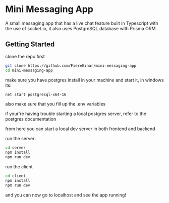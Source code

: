 # Mini Messaging App

A small messaging app that has a live chat feature built in Typescript with the use of socket.io, it also uses PostgreSQL database with Prisma ORM.

## Getting Started

clone the repo first

```bash
git clone https://github.com/FiereEinar/mini-messaging-app
cd mini-messaging-app
```

make sure you have postgres install in your machine and start it, in windows its:

```bash
net start postgresql-x64-16
```

also make sure that you fill up the .env variables

if your're having trouble starting a local postgres server, refer to the postgres documentation

from here you can start a local dev server in both frontend and backend

run the server:

```bash
cd server
npm install
npm run dev
```

run the client

```bash
cd client
npm install
npm run dev
```

and you can now go to localhost and see the app running!
